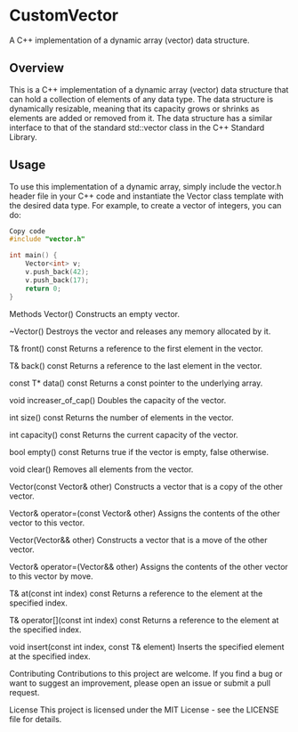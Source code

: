# CustomVector

A C++ implementation of a dynamic array (vector) data structure.


## Overview
This is a C++ implementation of a dynamic array (vector) data structure that can hold a collection of elements of any data type. The data structure is dynamically resizable, meaning that its capacity grows or shrinks as elements are added or removed from it. The data structure has a similar interface to that of the standard std::vector class in the C++ Standard Library.

## Usage
To use this implementation of a dynamic array, simply include the vector.h header file in your C++ code and instantiate the Vector class template with the desired data type. For example, to create a vector of integers, you can do:

```cpp
Copy code
#include "vector.h"

int main() {
    Vector<int> v;
    v.push_back(42);
    v.push_back(17);
    return 0;
}
```

Methods
Vector()
Constructs an empty vector.

~Vector()
Destroys the vector and releases any memory allocated by it.

T& front() const
Returns a reference to the first element in the vector.

T& back() const
Returns a reference to the last element in the vector.

const T* data() const
Returns a const pointer to the underlying array.

void increaser_of_cap()
Doubles the capacity of the vector.

int size() const
Returns the number of elements in the vector.

int capacity() const
Returns the current capacity of the vector.

bool empty() const
Returns true if the vector is empty, false otherwise.

void clear()
Removes all elements from the vector.

Vector(const Vector<T>& other)
Constructs a vector that is a copy of the other vector.

Vector& operator=(const Vector<T>& other)
Assigns the contents of the other vector to this vector.

Vector(Vector<T>&& other)
Constructs a vector that is a move of the other vector.

Vector& operator=(Vector<T>&& other)
Assigns the contents of the other vector to this vector by move.

T& at(const int index) const
Returns a reference to the element at the specified index.

T& operator[](const int index) const
Returns a reference to the element at the specified index.

void insert(const int index, const T& element)
Inserts the specified element at the specified index.

Contributing
Contributions to this project are welcome. If you find a bug or want to suggest an improvement, please open an issue or submit a pull request.

License
This project is licensed under the MIT License - see the LICENSE file for details.

